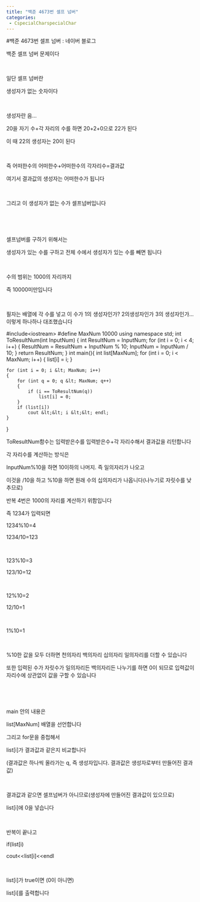 ```yaml
---
title: "백준 4673번 셀프 넘버"
categories:
 - CspecialCharspecialChar
---
```

#백준 4673번 셀프 넘버 : 네이버 블로그
<div class="wrap_rabbit pcol2 _param(1) _postViewArea221695371269" id="post-view221695371269">
<!-- Rabbit HTML --><div class="se-viewer se-theme-default" lang="ko-KR">
<!-- SE_DOC_HEADER_END -->
<div class="se-main-container">
<div class="se-component se-text se-l-default" id="SE-86b94e46-a28a-4cab-84c3-ff046115210c">
<div class="se-component-content">
<div class="se-section se-section-text se-l-default">
<div class="se-module se-module-text"><!-- SE-TEXT { --><p class="se-text-paragraph se-text-paragraph-align-" id="SE-64f525ca-f3f0-44b2-b0e7-8bd317c793b8" style=""><span class="se-fs- se-ff-" id="SE-49c70b75-ec9b-4e6f-a4b5-2d28b60ccb8b" style="">백준 셀프 넘버 문제이다</span></p><!-- } SE-TEXT --><!-- SE-TEXT { --><p class="se-text-paragraph se-text-paragraph-align-" id="SE-df619d2f-c47a-4f83-a2cd-09a48187f813" style=""><span class="se-fs- se-ff-" id="SE-e6ea3f7f-a0a4-4837-8bdb-48710b14ee78" style="">​</span></p><!-- } SE-TEXT --><!-- SE-TEXT { --><p class="se-text-paragraph se-text-paragraph-align-" id="SE-649a9e12-afca-44ae-b270-f745da8d548e" style=""><span class="se-fs- se-ff-" id="SE-2e4271eb-4e35-4103-b2bd-db3b9140a417" style="">일단 셀프 넘버란</span></p><!-- } SE-TEXT --><!-- SE-TEXT { --><p class="se-text-paragraph se-text-paragraph-align-" id="SE-df7927e8-e824-4c19-8d97-181684620255" style=""><span class="se-fs- se-ff-" id="SE-f19c86a6-5086-4c85-b97e-48adbc0e5fac" style="">생성자가 없는 숫자이다</span></p><!-- } SE-TEXT --><!-- SE-TEXT { --><p class="se-text-paragraph se-text-paragraph-align-" id="SE-371d70dc-3e63-4d02-a09f-87b2653608fd" style=""><span class="se-fs- se-ff-" id="SE-6342e89c-de61-41d2-9f96-f806d56b619a" style="">​</span></p><!-- } SE-TEXT --><!-- SE-TEXT { --><p class="se-text-paragraph se-text-paragraph-align-" id="SE-a0032507-bd11-420a-9075-6a63656b2044" style=""><span class="se-fs- se-ff-" id="SE-d0628832-9748-4df3-9c31-5eddfbb6efa2" style="">생성자란 음...</span></p><!-- } SE-TEXT --><!-- SE-TEXT { --><p class="se-text-paragraph se-text-paragraph-align-" id="SE-a1a20ea8-372f-4272-876a-95a0bfab94d3" style=""><span class="se-fs- se-ff-" id="SE-e98e4a12-6343-4a57-a5e9-c121666d7cb4" style="">20을 자기 수+각 자리의 수를 하면 20+2+0으로 22가 된다</span></p><!-- } SE-TEXT --><!-- SE-TEXT { --><p class="se-text-paragraph se-text-paragraph-align-" id="SE-2532cae8-e238-416f-9397-8dcede9474f7" style=""><span class="se-fs- se-ff-" id="SE-3c012326-dcd0-4c99-9824-e16cc3eda26f" style="">이 때 22의 생성자는 20이 된다</span></p><!-- } SE-TEXT --><!-- SE-TEXT { --><p class="se-text-paragraph se-text-paragraph-align-" id="SE-d1cc522e-b94f-4738-8f97-b9742210b997" style=""><span class="se-fs- se-ff-" id="SE-5c702739-7aa7-4704-a684-fade2140a508" style="">​</span></p><!-- } SE-TEXT --><!-- SE-TEXT { --><p class="se-text-paragraph se-text-paragraph-align-" id="SE-0fd3f7b8-41d1-4297-b40f-6fe2f29e1bd0" style=""><span class="se-fs- se-ff-" id="SE-d7d565c1-d82d-48f0-be64-c2fdfde416cd" style="">즉 어떠한수의 어떠한수+어떠한수의 각자리수=결과값</span></p><!-- } SE-TEXT --><!-- SE-TEXT { --><p class="se-text-paragraph se-text-paragraph-align-" id="SE-6626747d-fc2e-4997-80a8-2eff34d6cd54" style=""><span class="se-fs- se-ff-" id="SE-772758ff-b562-48d7-88d5-355dd2508a88" style="">여기서 결과값의 생성자는 어떠한수가 됩니다</span></p><!-- } SE-TEXT --><!-- SE-TEXT { --><p class="se-text-paragraph se-text-paragraph-align-" id="SE-e2544866-b471-4238-a8eb-dcd5149a26d4" style=""><span class="se-fs- se-ff-" id="SE-9fa0b866-f4c6-42ed-8ed7-2b5bf6cf737d" style="">​</span></p><!-- } SE-TEXT --><!-- SE-TEXT { --><p class="se-text-paragraph se-text-paragraph-align-" id="SE-1f212ec5-6c02-44f5-9c3a-1a2145eb9ff1" style=""><span class="se-fs- se-ff-" id="SE-dc7627ea-1069-4222-b6cc-6faa4273927c" style="">그리고 이 생성자가 없는 수가 셀프넘버입니다</span></p><!-- } SE-TEXT --><!-- SE-TEXT { --><p class="se-text-paragraph se-text-paragraph-align-" id="SE-8ae0c7df-378f-4812-917d-03549cf6d0e3" style=""><span class="se-fs- se-ff-" id="SE-c503219b-4af1-4602-bc85-5aff31a39ed4" style="">​</span></p><!-- } SE-TEXT --><!-- SE-TEXT { --><p class="se-text-paragraph se-text-paragraph-align-" id="SE-43337561-f615-487a-b889-dc87bea00110" style=""><span class="se-fs- se-ff-" id="SE-e055e7cd-e730-4c76-aab0-1d222f544d54" style="">​</span></p><!-- } SE-TEXT --><!-- SE-TEXT { --><p class="se-text-paragraph se-text-paragraph-align-" id="SE-58e5c863-e892-43b4-b15b-2ab72a548e43" style=""><span class="se-fs- se-ff-" id="SE-57bd8724-f3d3-4957-9490-d767808ea17e" style="">셀프넘버를 구하기 위해서는</span></p><!-- } SE-TEXT --><!-- SE-TEXT { --><p class="se-text-paragraph se-text-paragraph-align-" id="SE-751357fe-5a08-47fe-9ea0-7dbeaab4d464" style=""><span class="se-fs- se-ff-" id="SE-b10f77fa-c65c-4dce-8641-eab6917a9afc" style="">생성자가 있는 수를 구하고 전체 수에서 생성자가 있는 수를 빼면 됩니다</span></p><!-- } SE-TEXT --><!-- SE-TEXT { --><p class="se-text-paragraph se-text-paragraph-align-" id="SE-9923e7ec-4bac-45ba-b8ec-c0bae583703c" style=""><span class="se-fs- se-ff-" id="SE-8606a5f8-a5ea-4ad2-91e3-34747d78425d" style="">​</span></p><!-- } SE-TEXT --><!-- SE-TEXT { --><p class="se-text-paragraph se-text-paragraph-align-" id="SE-d7e7aecc-d9bf-46a4-be3b-30e50630dc73" style=""><span class="se-fs- se-ff-" id="SE-f87b9760-0f16-4a45-b5ca-ed3fc874c201" style="">수의 범위는 1000의 자리까지</span></p><!-- } SE-TEXT --><!-- SE-TEXT { --><p class="se-text-paragraph se-text-paragraph-align-" id="SE-616a3b5a-5cb1-449b-b1ed-f711b0cad8c6" style=""><span class="se-fs- se-ff-" id="SE-5fc13694-869e-40b9-98ac-dd4f04e321b5" style="">즉 10000미만입니다</span></p><!-- } SE-TEXT --><!-- SE-TEXT { --><p class="se-text-paragraph se-text-paragraph-align-" id="SE-76bfb87d-8f96-4f7b-aec7-c63e7c5ca0bf" style=""><span class="se-fs- se-ff-" id="SE-925040db-a16f-479d-a72f-928711afb8ca" style="">​</span></p><!-- } SE-TEXT --><!-- SE-TEXT { --><p class="se-text-paragraph se-text-paragraph-align-" id="SE-8147ab4d-2aec-418a-a07c-229b717a6b3a" style=""><span class="se-fs- se-ff-" id="SE-e9246311-f5bd-4f85-b96b-98d9d550805e" style="">필자는 배열에 각 수를 넣고 이 수가 1의 생성자인가? 2의생성자인가 3의 생성자인가...이렇게 하나하나 대조했습니다</span></p><!-- } SE-TEXT --></div>
</div>
</div>
</div> <div class="se-component se-code se-l-default" id="SE-65b22323-2e55-4a63-bf9b-5892b2105a6d">
<div class="se-component-content">
<div class="se-section se-section-code se-l-default">
<div class="se-module se-module-code se-fs-fs13">
<div class="se-code-source">
<div class="__se_code_view language-javascript">#include&lt;iostream&gt;
#define MaxNum 10000
using namespace std;
int ToResultNum(int InputNum) {
	int ResultNum = InputNum;
	for (int i = 0; i &lt; 4; i++)
	{
		ResultNum = ResultNum + InputNum % 10;
		InputNum = InputNum / 10;
	}
	return ResultNum;
}
int main(){
	int list[MaxNum];
	for (int i = 0; i &lt; MaxNum; i++)
	{
		list[i] = i;
	}

	for (int i = 0; i &lt; MaxNum; i++)
	{
		for (int q = 0; q &lt; MaxNum; q++)
		{
			if (i == ToResultNum(q))
				list[i] = 0;
		}
		if (list[i])
			cout &lt;&lt; i &lt;&lt; endl;
	}
}</div>
</div>
</div>
</div>
</div>
<script class="__se_module_data" data-module='{"type":"v2_code", "id" : "SE-65b22323-2e55-4a63-bf9b-5892b2105a6d"}' type="text/data"></script>
</div> <div class="se-component se-text se-l-default" id="SE-b7b40021-3800-4689-bf27-a7529e6cc36c">
<div class="se-component-content">
<div class="se-section se-section-text se-l-default">
<div class="se-module se-module-text"><!-- SE-TEXT { --><p class="se-text-paragraph se-text-paragraph-align-" id="SE-ae2cb1f2-7f1f-4eb0-b191-170cf2de5d1c" style=""><span class="se-fs- se-ff-" id="SE-1c7f68b6-82f4-45ff-872a-82eaae3140a0" style="">ToResultNum함수는 입력받은수를 입력받은수+각 자리수해서 결과값을 리턴합니다</span></p><!-- } SE-TEXT --><!-- SE-TEXT { --><p class="se-text-paragraph se-text-paragraph-align-" id="SE-5eb0ece3-c3b9-44cd-b7ec-b69950093074" style=""><span class="se-fs- se-ff-" id="SE-38d2a434-d21e-4905-860c-0e0794ed7962" style="">각 자리수를 계산하는 방식은</span></p><!-- } SE-TEXT --><!-- SE-TEXT { --><p class="se-text-paragraph se-text-paragraph-align-" id="SE-47f0ae3e-9262-46f1-a883-a33e8503a385" style=""><span class="se-fs- se-ff-" id="SE-dad762ec-3ada-4988-862b-c49af7c19350" style="">InputNum%10을 하면 10이하의 나머지. 즉 일의자리가 나오고</span></p><!-- } SE-TEXT --><!-- SE-TEXT { --><p class="se-text-paragraph se-text-paragraph-align-" id="SE-503b9b26-2f0e-4a7b-ae3c-81df913fac3b" style=""><span class="se-fs- se-ff-" id="SE-e17f9ef0-f2a0-4702-b0f2-d2d6f1073186" style="">이것을 /10을 하고 %10을 하면 원래 수의 십의자리가 나옵니다(나누기로 자릿수를 낮추므로)</span></p><!-- } SE-TEXT --><!-- SE-TEXT { --><p class="se-text-paragraph se-text-paragraph-align-" id="SE-2b6813dd-6bba-407f-aedb-185e2e7b64b5" style=""><span class="se-fs- se-ff-" id="SE-85bdcbdf-06d1-4957-b4d2-669d37663970" style="">반복 4번은 1000의 자리를 계산하기 위함입니다</span></p><!-- } SE-TEXT --><!-- SE-TEXT { --><p class="se-text-paragraph se-text-paragraph-align-" id="SE-05b68bc6-b1b6-491b-a5ea-f7022bd0c82e" style=""><span class="se-fs- se-ff-" id="SE-408a75cf-9074-4b10-bf09-b48cd1a34d8b" style="">즉 1234가 입력되면 </span></p><!-- } SE-TEXT --><!-- SE-TEXT { --><p class="se-text-paragraph se-text-paragraph-align-" id="SE-d6008ed3-8d20-4268-9121-59826aa87f9c" style=""><span class="se-fs- se-ff-" id="SE-ac57de3a-3f31-429f-8d4b-6e55b3284a77" style="">1234%10=4</span></p><!-- } SE-TEXT --><!-- SE-TEXT { --><p class="se-text-paragraph se-text-paragraph-align-" id="SE-9d4c5e62-0837-4ec4-91a6-935bce3591d9" style=""><span class="se-fs- se-ff-" id="SE-a82aa079-b76f-45e3-b43c-520859f4cad5" style="">1234/10=123</span></p><!-- } SE-TEXT --><!-- SE-TEXT { --><p class="se-text-paragraph se-text-paragraph-align-" id="SE-17d21e67-6b95-4186-8ffb-78349b77a3a6" style=""><span class="se-fs- se-ff-" id="SE-c999d45f-a24c-4c90-a961-ff5074698583" style="">​</span></p><!-- } SE-TEXT --><!-- SE-TEXT { --><p class="se-text-paragraph se-text-paragraph-align-" id="SE-7b9fe2dc-20b8-4902-af9e-858ef9591da5" style=""><span class="se-fs- se-ff-" id="SE-8d7f7ee2-634a-4cf5-9023-c9121dea17d4" style="">123%10=3</span></p><!-- } SE-TEXT --><!-- SE-TEXT { --><p class="se-text-paragraph se-text-paragraph-align-" id="SE-88b55aca-5eec-4e22-bfe5-15368882b587" style=""><span class="se-fs- se-ff-" id="SE-f5196f90-e778-454d-9df4-c1e24065378e" style="">123/10=12</span></p><!-- } SE-TEXT --><!-- SE-TEXT { --><p class="se-text-paragraph se-text-paragraph-align-" id="SE-754f1cbd-90fc-49f7-b75d-df8a2c759724" style=""><span class="se-fs- se-ff-" id="SE-86f8b65c-0268-4616-a70e-4996df1c6c39" style="">​</span></p><!-- } SE-TEXT --><!-- SE-TEXT { --><p class="se-text-paragraph se-text-paragraph-align-" id="SE-85e6d158-370c-4e22-96ed-c2fa6397f2a1" style=""><span class="se-fs- se-ff-" id="SE-1951baf7-1e45-44c8-84d4-80e292c2e8be" style="">12%10=2</span></p><!-- } SE-TEXT --><!-- SE-TEXT { --><p class="se-text-paragraph se-text-paragraph-align-" id="SE-8f7eb4a3-518c-4ecf-8595-fd0d4279837e" style=""><span class="se-fs- se-ff-" id="SE-d1a5fb55-d9e8-4a15-9e9e-d6f8a730012d" style="">12/10=1</span></p><!-- } SE-TEXT --><!-- SE-TEXT { --><p class="se-text-paragraph se-text-paragraph-align-" id="SE-ed23df62-4075-4455-9a15-9f339bad45b6" style=""><span class="se-fs- se-ff-" id="SE-69f24842-0971-4526-bd77-2ec953ca2708" style="">​</span></p><!-- } SE-TEXT --><!-- SE-TEXT { --><p class="se-text-paragraph se-text-paragraph-align-" id="SE-993c0f6b-49a3-4fc4-bde5-43942fc5ba4e" style=""><span class="se-fs- se-ff-" id="SE-4af7d912-e32f-4459-b019-938f92cfe115" style="">1%10=1</span></p><!-- } SE-TEXT --><!-- SE-TEXT { --><p class="se-text-paragraph se-text-paragraph-align-" id="SE-22b50c5c-dd8a-415f-aee1-786e6e0ae33b" style=""><span class="se-fs- se-ff-" id="SE-10394a8e-ebaf-4abc-8c2e-8ce2ee1e12d2" style="">​</span></p><!-- } SE-TEXT --><!-- SE-TEXT { --><p class="se-text-paragraph se-text-paragraph-align-" id="SE-6c011e77-d102-4008-9edd-2cc39109ddfe" style=""><span class="se-fs- se-ff-" id="SE-65ac2a58-70fc-438f-9338-69a20fae34b5" style="">%10한 값을 모두 더하면 천의자리 백의자리 십의자리 일의자리를 더할 수 있습니다</span></p><!-- } SE-TEXT --><!-- SE-TEXT { --><p class="se-text-paragraph se-text-paragraph-align-" id="SE-029b562f-cfaa-4fac-861e-0c796961563f" style=""><span class="se-fs- se-ff-" id="SE-84099472-d615-4847-bfcc-edb0e930257e" style="">또한 입력된 수가 자릿수가 일의자리든 백의자리든 나누기를 하면 0이 되므로 입력값이 자리수에 상관없이 값을 구할 수 있습니다</span></p><!-- } SE-TEXT --><!-- SE-TEXT { --><p class="se-text-paragraph se-text-paragraph-align-" id="SE-e772727f-30b1-4370-9cbb-deadfe8c180e" style=""><span class="se-fs- se-ff-" id="SE-5beb13eb-0661-42aa-a0be-a196b83e36a6" style="">​</span></p><!-- } SE-TEXT --><!-- SE-TEXT { --><p class="se-text-paragraph se-text-paragraph-align-" id="SE-e24b31e5-6aa6-4fb2-aba6-956031398d99" style=""><span class="se-fs- se-ff-" id="SE-ee476751-af8d-4733-9cfe-c0eba8739416" style="">​</span></p><!-- } SE-TEXT --><!-- SE-TEXT { --><p class="se-text-paragraph se-text-paragraph-align-" id="SE-926b711e-edc5-4ea1-8a54-81cb718a296d" style=""><span class="se-fs- se-ff-" id="SE-77de238f-e400-4531-9cf9-177c40eae466" style="">main 안의 내용은</span></p><!-- } SE-TEXT --><!-- SE-TEXT { --><p class="se-text-paragraph se-text-paragraph-align-" id="SE-e3bb45d0-55fc-4483-8618-2a95a13651ff" style=""><span class="se-fs- se-ff-" id="SE-97617478-4920-4265-b12b-a3d12fe528bd" style="">list[MaxNum] 배열을 선언합니다</span></p><!-- } SE-TEXT --><!-- SE-TEXT { --><p class="se-text-paragraph se-text-paragraph-align-" id="SE-c6d1f0cd-178d-4a31-ab4b-bfbeb5ba1194" style=""><span class="se-fs- se-ff-" id="SE-cfc2a0f6-91ca-4e27-89d4-2cf8a6fb55e0" style="">그리고 for문을 중첩해서 </span></p><!-- } SE-TEXT --><!-- SE-TEXT { --><p class="se-text-paragraph se-text-paragraph-align-" id="SE-0b37f6b9-4951-44b7-93e4-fa6357319459" style=""><span class="se-fs- se-ff-" id="SE-4440bf52-a368-4b78-997c-5e9f6fe3cb7a" style="">list[i]가 결과값과 같은지 비교합니다</span></p><!-- } SE-TEXT --><!-- SE-TEXT { --><p class="se-text-paragraph se-text-paragraph-align-" id="SE-15a20151-f934-4909-8ef7-c3cbc6f8480c" style=""><span class="se-fs- se-ff-" id="SE-8da8968b-be44-4a7d-8917-62951fa15320" style="">(결과값은 하나씩 올라가는 q, 즉 생성자입니다. 결과값은 생성자로부터 만들어진 결과값)</span></p><!-- } SE-TEXT --><!-- SE-TEXT { --><p class="se-text-paragraph se-text-paragraph-align-" id="SE-d295cc84-402d-4612-841d-c9703ec043b0" style=""><span class="se-fs- se-ff-" id="SE-ba6b4a7a-1be5-44b9-aebf-48c10e36fb8b" style="">​</span></p><!-- } SE-TEXT --><!-- SE-TEXT { --><p class="se-text-paragraph se-text-paragraph-align-" id="SE-3e6b4b1c-a5ed-480a-ab23-c63433204c5d" style=""><span class="se-fs- se-ff-" id="SE-f4931ec2-7f95-4407-837c-68bb9c3abf96" style="">결과값과 같으면 셀프넘버가 아니므로(생성자에 만들어진 결과값이 있으므로)</span></p><!-- } SE-TEXT --><!-- SE-TEXT { --><p class="se-text-paragraph se-text-paragraph-align-" id="SE-6ae7941f-cc99-486a-94d3-69edfaebc99b" style=""><span class="se-fs- se-ff-" id="SE-83e3455f-113a-4447-b3db-6e47928ea761" style="">list[i]에 0을 넣습니다</span></p><!-- } SE-TEXT --><!-- SE-TEXT { --><p class="se-text-paragraph se-text-paragraph-align-" id="SE-9303c785-833e-4457-ac6b-097d1dfdc144" style=""><span class="se-fs- se-ff-" id="SE-d4d69467-2445-4f4c-9fa9-314f2b224f02" style="">​</span></p><!-- } SE-TEXT --><!-- SE-TEXT { --><p class="se-text-paragraph se-text-paragraph-align-" id="SE-8575bf43-3c6e-41cf-a953-33b3de46feb7" style=""><span class="se-fs- se-ff-" id="SE-7e16a5c4-f50f-4ac5-a822-552c029e5be2" style="">반복이 끝나고</span></p><!-- } SE-TEXT --><!-- SE-TEXT { --><p class="se-text-paragraph se-text-paragraph-align-" id="SE-fb143ed3-c821-4aa6-9cc8-f083ec527699" style=""><span class="se-fs- se-ff-" id="SE-8f518c07-b843-4f83-98bb-3263c4b2ccc0" style="">if(list[i)</span></p><!-- } SE-TEXT --><!-- SE-TEXT { --><p class="se-text-paragraph se-text-paragraph-align-" id="SE-972046a4-6909-47c2-b844-d5c60d782bd9" style=""><span class="se-fs- se-ff-" id="SE-415efb2a-f00e-4376-8496-6a5a409e2077" style="">   cout&lt;&lt;list[i]&lt;&lt;endl</span></p><!-- } SE-TEXT --><!-- SE-TEXT { --><p class="se-text-paragraph se-text-paragraph-align-" id="SE-73a2c91f-d4b1-4886-a555-85624c661e4c" style=""><span class="se-fs- se-ff-" id="SE-069e40d2-baab-4588-a9dd-003f71a718a6" style="">​</span></p><!-- } SE-TEXT --><!-- SE-TEXT { --><p class="se-text-paragraph se-text-paragraph-align-" id="SE-7406947b-971a-4a3e-bbaf-45804fe40832" style=""><span class="se-fs- se-ff-" id="SE-fb2c2dd6-deec-4e34-b5cc-c073b7d97268" style="">list[i]가 true이면 (0이 아니면)</span></p><!-- } SE-TEXT --><!-- SE-TEXT { --><p class="se-text-paragraph se-text-paragraph-align-" id="SE-1b152ab8-c650-4144-9880-09926bbc18ab" style=""><span class="se-fs- se-ff-" id="SE-3dafa827-d1f2-4907-83f3-82e6cd4fc282" style="">list[i[를 출력합니다</span></p><!-- } SE-TEXT --><!-- SE-TEXT { --><p class="se-text-paragraph se-text-paragraph-align-" id="SE-e3655a62-7cc5-4df3-91f6-c07630c85ea1" style=""><span class="se-fs- se-ff-" id="SE-6afab3b4-1ca1-40cd-945e-279e694fa0a4" style="">​</span></p><!-- } SE-TEXT --><!-- SE-TEXT { --><p class="se-text-paragraph se-text-paragraph-align-" id="SE-71231cbf-1079-469a-b195-ad62209a11e3" style=""><span class="se-fs- se-ff-" id="SE-c3b79cd1-98da-46bb-b861-a72b3a2c7cb7" style="">​</span></p><!-- } SE-TEXT --></div>
</div>
</div>
</div> </div>
</div>
</div>